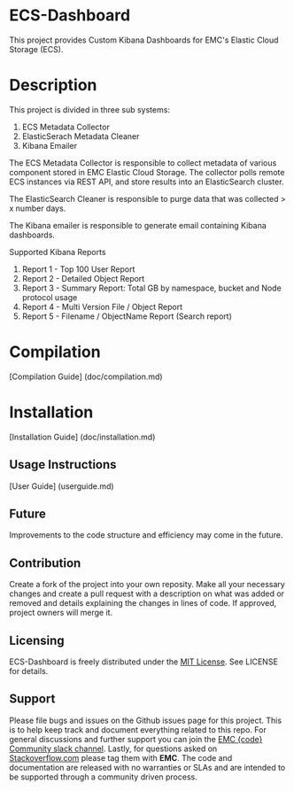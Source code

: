 ECS-Dashboard
======================
This project provides Custom Kibana Dashboards for EMC's Elastic Cloud Storage (ECS).

# Description

This project is divided in three sub systems:

1. ECS Metadata Collector
2. ElasticSerach Metadata Cleaner
3. Kibana Emailer

The ECS Metadata Collector is responsible to collect metadata of various component stored in EMC Elastic Cloud Storage.  The collector polls remote ECS instances via REST API, and store results into an ElasticSearch cluster.

The ElasticSearch Cleaner is responsible to purge data that was collected > x number days. 
 
The Kibana emailer is responsible to generate email containing Kibana dashboards.  

Supported Kibana Reports

1. Report 1 - Top 100 User Report
2. Report 2 - Detailed Object Report
3. Report 3 - Summary Report: Total GB by namespace, bucket and Node protocol usage  
4. Report 4 - Multi Version File / Object Report
5. Report 5 - Filename / ObjectName Report (Search report) 


# Compilation

[Compilation Guide] (doc/compilation.md)

# Installation

[Installation Guide] (doc/installation.md)



## Usage Instructions

[User Guide] (userguide.md)


## Future

Improvements to the code structure and efficiency may come in the future.

## Contribution

Create a fork of the project into your own reposity. Make all your necessary changes and create a pull request with a description on what was added or removed and details explaining the changes in lines of code. If approved, project owners will merge it.

Licensing
---------

ECS-Dashboard is freely distributed under the <a href="http://emccode.github.io/sampledocs/LICENSE">MIT License</a>. See LICENSE for details.

Support
-------
Please file bugs and issues on the Github issues page for this project. This is to help keep track and document everything related to this repo. For general discussions and further support you can join the [EMC {code} Community slack channel](http://community.emccode.com/). Lastly, for questions asked on [Stackoverflow.com](https://stackoverflow.com) please tag them with **EMC**. The code and documentation are released with no warranties or SLAs and are intended to be supported through a community driven process.
